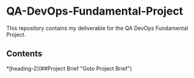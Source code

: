 # QA-DevOps-Fundamental-Project
This repository contains my deliverable for the QA DevOps Fundamental Project.

## Contents
*[heading-2](##Project Brief "Goto Project Brief")
